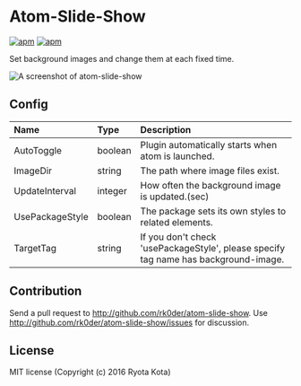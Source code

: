 # Atom-Slide-Show

[![apm](https://img.shields.io/apm/dm/atom-slide-show.svg?style=flat-square)](https://atom.io/packages/atom-slide-show)
[![apm](https://img.shields.io/apm/l/atom-slide-show.svg?style=flat-square)](https://atom.io/packages/atom-slide-show)

Set background images and change them at each fixed time.

![A screenshot of atom-slide-show](https://github.com/rk0der/atom-slide-show/blob/master/resources/screenshot.gif?raw=true)

## Config

| Name | Type | Description |
|:-----|:-----|:------------|
| AutoToggle | boolean | Plugin automatically starts when atom is launched. |
| ImageDir | string | The path where image files exist. |
| UpdateInterval | integer | How often the background image is updated.(sec) |
| UsePackageStyle | boolean | The package sets its own styles to related elements. |
| TargetTag | string | If you don't check 'usePackageStyle', please specify tag name has background-image. |

## Contribution
Send a pull request to http://github.com/rk0der/atom-slide-show. Use http://github.com/rk0der/atom-slide-show/issues for discussion.

## License
MIT license (Copyright (c) 2016 Ryota Kota)
